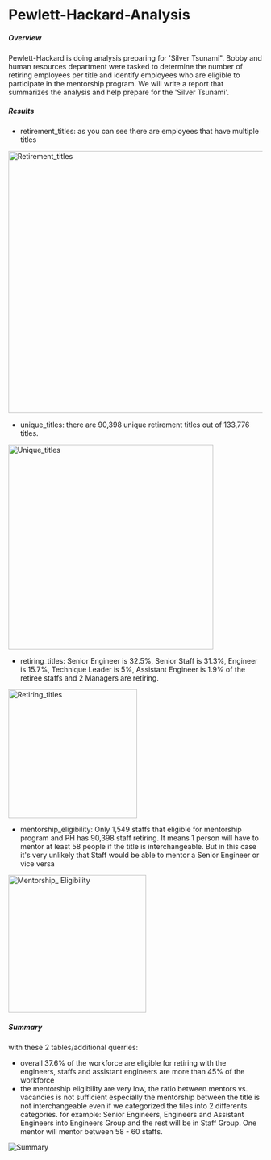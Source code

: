 # Pewlett-Hackard-Analysis

##### Overview
Pewlett-Hackard is doing analysis preparing for 'Silver Tsunami". Bobby and human resources department were tasked to determine the number of retiring employees per title and identify employees who are eligible to participate in the mentorship program. We will write a report that summarizes the analysis and help prepare for the 'Silver Tsunami'.

##### Results
* retirement_titles: as you can see there are employees that have multiple titles

<img width="520" alt="Retirement_titles" src="https://user-images.githubusercontent.com/70301884/95859325-0c395600-0d24-11eb-945c-38acb962f3fa.png">

* unique_titles: there are 90,398 unique retirement titles out of 133,776 titles. 

<img width="406" alt="Unique_titles" src="https://user-images.githubusercontent.com/70301884/95859344-152a2780-0d24-11eb-83d1-742e2b496a45.png">

* retiring_titles: Senior Engineer is 32.5%, Senior Staff is 31.3%, Engineer is 15.7%, Technique Leader is 5%, Assistant Engineer is 1.9% of the retiree staffs and 2 Managers are retiring.

<img width="255" alt="Retiring_titles" src="https://user-images.githubusercontent.com/70301884/95859349-19564500-0d24-11eb-98f5-1479ab8110a3.png">

* mentorship_eligibility: Only 1,549 staffs that eligible for mentorship program and PH has 90,398 staff retiring. It means 1 person will have to mentor at least 58 people if the title is interchangeable. But in this case it's very unlikely that Staff would be able to mentor a Senior Engineer or vice versa

<img width="273" alt="Mentorship_ Eligibility" src="https://user-images.githubusercontent.com/70301884/95859356-1d826280-0d24-11eb-9c0c-56132cf23e0d.png">


##### Summary

with these 2 tables/additional querries:

* overall 37.6% of the workforce are eligible for retiring with the engineers, staffs and assistant engineers are more than 45% of the workforce
* the mentorship eligibility are very low, the ratio between mentors vs. vacancies is not sufficient especially the mentorship between the title is not interchangeable even if we categorized the tiles into 2 differents categories. for example: Senior Engineers, Engineers and Assistant Engineers into Engineers Group and the rest will be in Staff Group. One mentor will mentor between 58 - 60 staffs.



![Summary](https://user-images.githubusercontent.com/70301884/95873398-832b1a80-0d35-11eb-97a8-295770ec252c.png)

